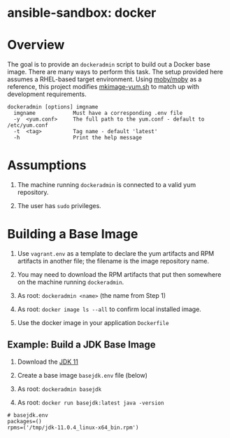 # ansible-sandbox: docker

# Overview

The goal is to provide an `dockeradmin` script to build out a Docker base image. There are many ways to perform this task. The setup provided here assumes a RHEL-based target environment. Using [moby/moby](https://github.com/moby/moby) as a reference, this project modifies [mkimage-yum.sh](https://github.com/moby/moby/blob/master/contrib/mkimage-yum.sh) to match up with development requirements.

```
dockeradmin [options] imgname
  imgname            Must have a corresponding .env file
  -y  <yum.conf>     The full path to the yum.conf - default to /etc/yum.conf
  -t  <tag>          Tag name - default 'latest'
  -h                 Print the help message
```

# Assumptions

1. The machine running `dockeradmin` is connected to a valid yum repository.

2. The user has `sudo` privileges.

# Building a Base Image

1. Use `vagrant.env` as a template to declare the yum artifacts and RPM artifacts in another file; the filename is the image repository name.

2. You may need to download the RPM artifacts that put then somewhere on the machine running `dockeradmin`.

3. As root: `dockeradmin <name>` (the name from Step 1)

4. As root: `docker image ls --all` to confirm local installed image.

5. Use the docker image in your application `Dockerfile`

## Example: Build a JDK Base Image

1. Download the [JDK 11](https://www.oracle.com/technetwork/java/javase/downloads/jdk11-downloads-5066655.html)

2. Create a base image `basejdk.env` file (below)

3. As root: `dockeradmin basejdk`

4. As root: `docker run basejdk:latest java -version`

```
# basejdk.env
packages=()
rpms=('/tmp/jdk-11.0.4_linux-x64_bin.rpm')
```
